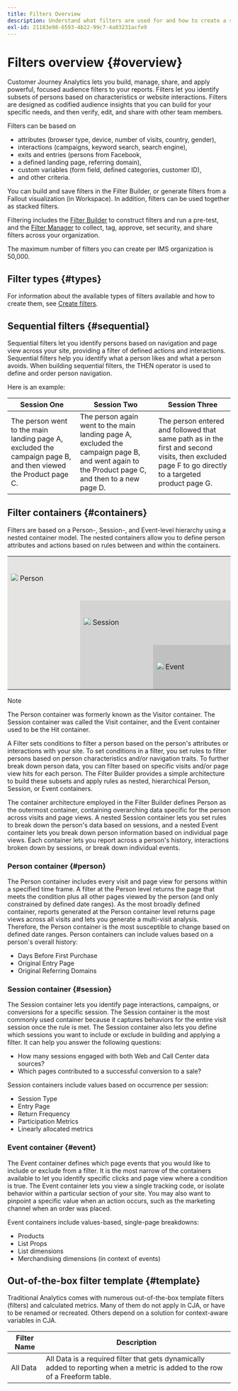 ```yaml
---
title: Filters Overview
description: Understand what filters are used for and how to create a simple filter.
exl-id: 21183e98-6593-4b22-99c7-4a03231acfe9
---
```


# Filters overview {#overview}

Customer Journey Analytics lets you build, manage, share, and apply powerful, focused audience filters to your reports. Filters let you identify subsets of persons based on characteristics or website interactions. Filters are designed as codified audience insights that you can build for your specific needs, and then verify, edit, and share with other team members.

Filters can be based on 

- attributes (browser type, device, number of visits, country, gender), 
- interactions (campaigns, keyword search, search engine), 
- exits and entries (persons from Facebook, 
- a defined landing page, referring domain), 
- custom variables (form field, defined categories, customer ID), 
- and other criteria.

You can build and save filters in the Filter Builder, or generate filters from a Fallout visualization (in Workspace). In addition, filters can be used together as stacked filters. 

Filtering includes the [Filter Builder](/help/components/filters/filter-builder.md) to construct filters and run a pre-test, and the [Filter Manager](/help/components/filters/manage-filters.md) to collect, tag, approve, set security, and share filters across your organization.

The maximum number of filters you can create per IMS organization is 50,000.

## Filter types {#types}

For information about the available types of filters available and how to create them, see [Create filters](/help/components/filters/create-filters.md). 

## Sequential filters {#sequential}

Sequential filters let you identify persons based on navigation and page view across your site, providing a filter of defined actions and interactions. Sequential filters help you identify what a person likes and what a person avoids. When building sequential filters, the THEN operator is used to define and order person navigation.

Here is an example:

<!--![](assets/sequential_fil.png)-->

| Session One | Session Two | Session Three |
| --- | --- | --- |
| The person went to the main landing page A, excluded the campaign page B, and then viewed the Product page C.| The person again went to the main landing page A, excluded the campaign page B, and went again to the Product page C, and then to a new page D. | The person entered and followed that same path as in the first and second visits, then excluded page F to go directly to a targeted product page G. |

## Filter containers {#containers}

Filters are based on a Person-, Session-, and Event-level hierarchy using a nested container model. The nested containers allow you to define person attributes and actions based on rules between and within the containers. 


<table style="table-layout: fixed; border: none;">

<tr>
<td style="background-color: #E5E4E2;" colspan="3" width="200" height="100"><img src="https://spectrum.adobe.com/static/icons/workflow_18/Smock_User_18_N.svg"/> Person</td>
</tr>

<tr>
<td style="background-color: #E5E4E2;" width="200"></td>
<td style="background-color: #D3D3D3;" colspan="2" width="200" height="100"><img src="https://spectrum.adobe.com/static/icons/workflow_18/Smock_Visit_18_N.svg"/> Session</td>
</tr>

<tr>
<td style="background-color: #E5E4E2;" width="200" height="100"></td>
<td style="background-color: #D3D3D3;" width="200" height="100"></td>
<td style="background-color: #C0C0C0;" width="200" height="100" colspan="1"><img src="https://spectrum.adobe.com/static/icons/workflow_18/Smock_Events_18_N.svg"/> Event</td>
</tr>
</table>

>[!NOTE]
>The Person container was formerly known as the Visitor container. The Session container was called the Visit container, and the Event container used to be the Hit container.

A Filter sets conditions to filter a person based on the person's attributes or interactions with your site. To set conditions in a filter, you set rules to filter persons based on person characteristics and/or navigation traits. To further break down person data, you can filter based on specific visits and/or page view hits for each person. The Filter Builder provides a simple architecture to build these subsets and apply rules as nested, hierarchical Person, Session, or Event containers.

The container architecture employed in the Filter Builder defines Person as the outermost container, containing overarching data specific for the person across visits and page views. A nested Session container lets you set rules to break down the person's data based on sessions, and a nested Event container lets you break down person information based on individual page views. Each container lets you report across a person's history, interactions broken down by sessions, or break down individual events. 

### Person container {#person}

The Person container includes every visit and page view for persons within a specified time frame. A filter at the Person level returns the page that meets the condition plus all other pages viewed by the person (and only constrained by defined date ranges). As the most broadly defined container, reports generated at the Person container level returns page views across all visits and lets you generate a multi-visit analysis. Therefore, the Person container is the most susceptible to change based on defined date ranges.
Person containers can include values based on a person's overall history:

* Days Before First Purchase
* Original Entry Page
* Original Referring Domains 

### Session container {#session}

The Session container lets you identify page interactions, campaigns, or conversions for a specific session. The Session container is the most commonly used container because it captures behaviors for the entire visit session once the rule is met. The Session container also lets you define which sessions you want to include or exclude in building and applying a filter. It can help you answer the following questions:

- How many sessions engaged with both Web and Call Center data sources?
- Which pages contributed to a successful conversion to a sale?

Session containers include values based on occurrence per session:

- Session Type
- Entry Page
- Return Frequency
- Participation Metrics
- Linearly allocated metrics 

### Event container {#event}

The Event container defines which page events that you would like to include or exclude from a filter. It is the most narrow of the containers available to let you identify specific clicks and page view where a condition is true. The Event container lets you view a single tracking code, or isolate behavior within a particular section of your site. You may also want to pinpoint a specific value when an action occurs, such as the marketing channel when an order was placed.

Event containers include values-based, single-page breakdowns:

- Products
- List Props
- List dimensions
- Merchandising dimensions (in context of events) 

## Out-of-the-box filter template {#template}

Traditional Analytics comes with numerous out-of-the-box template filters (filters) and calculated metrics. Many of them do not apply in CJA, or have to be renamed or recreated. Others depend on a solution for context-aware variables in CJA.

| Filter Name | Description |
| --- | --- |
| All Data | All Data is a required filter that gets dynamically added to reporting when a metric is added to the row of a Freeform table. |
